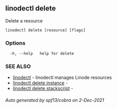 ## linodectl delete

Delete a resource

```
linodectl delete [resource] [flags]
```

### Options

```
  -h, --help   help for delete
```

### SEE ALSO

* [linodectl](linodectl.md)	 - linodectl manages Linode resources
* [linodectl delete instance](linodectl_delete_instance.md)	 - 
* [linodectl delete stackscript](linodectl_delete_stackscript.md)	 - 

###### Auto generated by spf13/cobra on 2-Dec-2021
